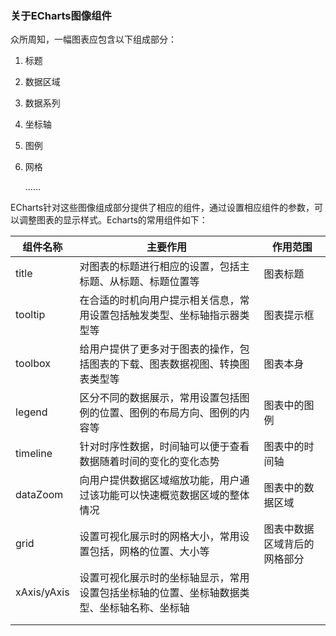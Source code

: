 ### 关于ECharts图像组件

众所周知，一幅图表应包含以下组成部分：

1. 标题

2. 数据区域

3. 数据系列

4. 坐标轴

5. 图例

6. 网格

   ……

ECharts针对这些图像组成部分提供了相应的组件，通过设置相应组件的参数，可以调整图表的显示样式。Echarts的常用组件如下：

| 组件名称    | 主要作用                                                     | 作用范围                     |
| ----------- | ------------------------------------------------------------ | ---------------------------- |
| title       | 对图表的标题进行相应的设置，包括主标题、从标题、标题位置等   | 图表标题                     |
| tooltip     | 在合适的时机向用户提示相关信息，常用设置包括触发类型、坐标轴指示器类型等 | 图表提示框                   |
| toolbox     | 给用户提供了更多对于图表的操作，包括图表的下载、图表数据视图、转换图表类型等 | 图表本身                     |
| legend      | 区分不同的数据展示，常用设置包括图例的位置、图例的布局方向、图例的内容等 | 图表中的图例                 |
| timeline    | 针对时序性数据，时间轴可以便于查看数据随着时间的变化的变化态势 | 图表中的时间轴               |
| dataZoom    | 向用户提供数据区域缩放功能，用户通过该功能可以快速概览数据区域的整体情况 | 图表中的数据区域             |
| grid        | 设置可视化展示时的网格大小，常用设置包括，网格的位置、大小等 | 图表中数据区域背后的网格部分 |
| xAxis/yAxis | 设置可视化展示时的坐标轴显示，常用设置包括坐标轴的位置、坐标轴数据类型、坐标轴名称、坐标轴 |                              |
|             |                                                              |                              |
|             |                                                              |                              |

